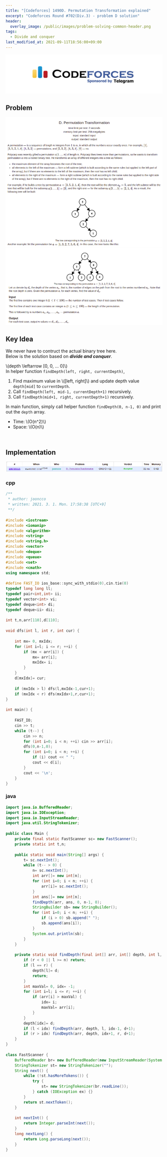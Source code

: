 ```yaml
---
title: "[Codeforces] 1490D. Permutation Transformation explained"
excerpt: "Codeforces Round #702(Div.3) - problem D solution"
header:
  overlay_image: /public/images/problem-solving-common-header.png
tags:
  - Divide and conquer
last_modified_at: 2021-09-11T18:56:00+09:00
---
```

<a href="https://codeforces.com/">
    <img src="/public/images/codeforces-logo.jpeg"/>
</a>

## Problem
<a href="http://codeforces.com/contest/1490/problem/D">
    <img src="/public/images/codeforces-1490D.png"/>
    <img src="/public/images/codeforces-1490D_.png"/>
</a>

<br/>

## Key Idea

We never have to contruct the actual binary tree here.  
Below is the solution based on _**divide and conquer**_.  

\\(depth \leftarrow [0, 0, … 0]\\)  
In helper function `findDepth(left, right, currentDepth)`,  
1. Find maximum value in \\([left, right]\\) and update depth value `depth[mid]` to `currentDepth`.
2. Call `findDepth(left, mid-1, currentDepth+1)` recursively.
3. Call `findDepth(mid+1, right, currentDepth+1)` recursively.

In main function, simply call helper function `findDepth(0, n-1, 0)` and print out the `depth` array.

- Time: \\(O(n^2)\\)
- Space: \\(O(n)\\)

<br/>

## Implementation
<img src="/public/images/codeforces-1490D-result.png"/>

### cpp

```cpp
/**
 * author: jooncco
 * written: 2021. 3. 1. Mon. 17:58:38 [UTC+9]
 **/

#include <iostream>
#include <iomanip>
#include <algorithm>
#include <string>
#include <string.h>
#include <vector>
#include <deque>
#include <queue>
#include <set>
#include <cmath>
using namespace std;

#define FAST_IO ios_base::sync_with_stdio(0),cin.tie(0)
typedef long long ll;
typedef pair<int,int> ii;
typedef vector<int> vi;
typedef deque<int> di;
typedef deque<ii> dii;

int t,n,arr[110],d[110];

void dfs(int l, int r, int cur) {

    int mx= 0, mxIdx;
    for (int i=l; i <= r; ++i) {
        if (mx < arr[i]) {
            mx= arr[i];
            mxIdx= i;
        }
    }
    d[mxIdx]= cur;

    if (mxIdx > l) dfs(l,mxIdx-1,cur+1);
    if (mxIdx < r) dfs(mxIdx+1,r,cur+1);
}

int main() {
    
    FAST_IO;
    cin >> t;
    while (t--) {
        cin >> n;
        for (int i=0; i < n; ++i) cin >> arr[i];
        dfs(0,n-1,0);
        for (int i=0; i < n; ++i) {
            if (i) cout << " ";
            cout << d[i];
        }
        cout << '\n';
    }
}

```

### java

```java
import java.io.BufferedReader;
import java.io.IOException;
import java.io.InputStreamReader;
import java.util.StringTokenizer;

public class Main {
    private final static FastScanner sc= new FastScanner();
    private static int t,n;

    public static void main(String[] args) {
        t= sc.nextInt();
        while (t-- > 0) {
            n= sc.nextInt();
            int arr[]= new int[n];
            for (int i=0; i < n; ++i) {
                arr[i]= sc.nextInt();
            }
            int ans[]= new int[n];
            findDepth(arr, ans, 0, n-1, 0);
            StringBuilder sb= new StringBuilder();
            for (int i=0; i < n; ++i) {
                if (i > 0) sb.append(" ");
                sb.append(ans[i]);
            }
            System.out.println(sb);
        }
    }

    private static void findDepth(final int[] arr, int[] depth, int l, int r, int d) {
        if (r < 0 || l >= n) return;
        if (l == r) {
            depth[l]= d;
            return;
        }
        int maxVal= 0, idx= -1;
        for (int i=l; i <= r; ++i) {
            if (arr[i] > maxVal) {
                idx= i;
                maxVal= arr[i];
            }
        }
        depth[idx]= d;
        if (l < idx) findDepth(arr, depth, l, idx-1, d+1);
        if (r > idx) findDepth(arr, depth, idx+1, r, d+1);
    }
}

class FastScanner {
    BufferedReader br= new BufferedReader(new InputStreamReader(System.in));
    StringTokenizer st= new StringTokenizer("");
    String next() {
        while (!st.hasMoreTokens()) {
            try {
                st= new StringTokenizer(br.readLine());
            } catch (IOException ex) {}
        }
        return st.nextToken();
    }

    int nextInt() {
        return Integer.parseInt(next());
    }
    long nextLong() {
        return Long.parseLong(next());
    }
}

```